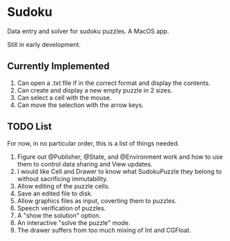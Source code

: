 # Sudoku
Data entry and solver for sudoku puzzles. A MacOS app.

Still in early development.

## Currently Implemented
1. Can open a .txt file if in the correct format and display the contents.
1. Can create and display a new empty puzzle in 2 sizes.
1. Can select a cell with the mouse.
1. Can move the selection with the arrow keys.

## TODO List
For now, in no particular order, this is a list of things needed.

1. Figure out @Publisher, @State, and @Environment work and how to use them to control data sharing and View updates.
1. I would like Cell and Drawer to know what SudokuPuzzle they belong to without sacrificing immutability.
1. Allow editing of the puzzle cells.
1. Save an edited file to disk.
1. Allow graphics files as input, coverting them to puzzles.
1. Speech verification of puzzles.
1. A "show the solution" option.
1. An interactive "solve the puzzle" mode.
1. The drawer suffers from too much mixing of Int and CGFloat.

